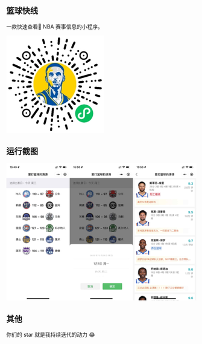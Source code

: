 ## 篮球快线

一款快速查看🏀 NBA 赛事信息的小程序。

![](qr_code.jpg)

## 运行截图

![](shot.jpg)

## 其他

你们的 star 就是我持续迭代的动力 😂

